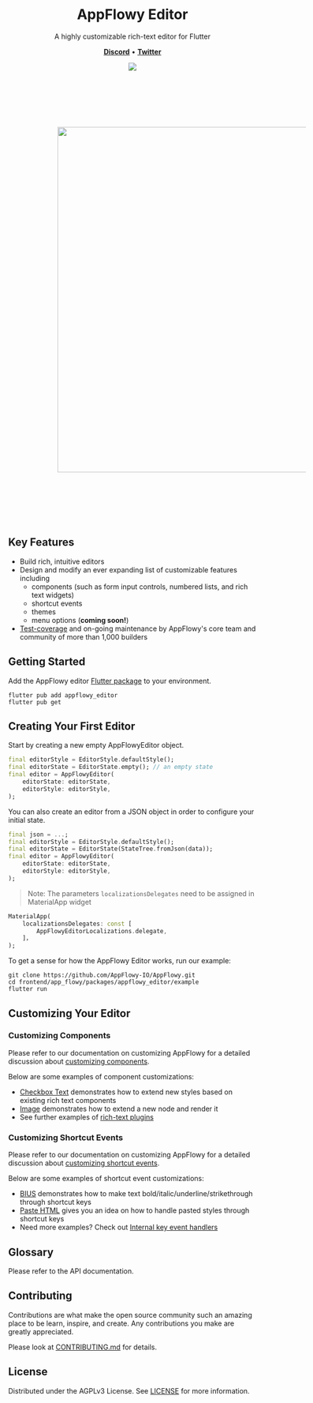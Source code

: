 <!-- 
This README describes the package. If you publish this package to pub.dev,
this README's contents appear on the landing page for your package.

For information about how to write a good package README, see the guide for
[writing package pages](https://dart.dev/guides/libraries/writing-package-pages). 

For general information about developing packages, see the Dart guide for
[creating packages](https://dart.dev/guides/libraries/create-library-packages)
and the Flutter guide for
[developing packages and plugins](https://flutter.dev/developing-packages). 
-->

<h1 align="center"><b>AppFlowy Editor</b></h1>

<p align="center">A highly customizable rich-text editor for Flutter</p>

<p align="center">
    <a href="https://discord.gg/ZCCYN4Anzq"><b>Discord</b></a> •
    <a href="https://twitter.com/appflowy"><b>Twitter</b></a>
</p>

<p align="center">
    <a href="https://codecov.io/gh/AppFlowy-IO/AppFlowy" >
        <img src="https://codecov.io/gh/AppFlowy-IO/AppFlowy/branch/main/graph/badge.svg?token=YTFKUF70B6"/>
    </a>
</p>

<div align="center">
    <img src="https://github.com/AppFlowy-IO/AppFlowy/blob/main/frontend/app_flowy/packages/appflowy_editor/documentation/images/appflowy_editor_example.mp4?raw=true" width = "700" style = "padding: 100"/>
</div>

## Key Features

* Build rich, intuitive editors
* Design and modify an ever expanding list of customizable features including
  * components (such as form input controls, numbered lists, and rich text widgets)
  * shortcut events
  * themes
  * menu options (**coming soon!**)
* [Test-coverage](https://github.com/AppFlowy-IO/AppFlowy/blob/main/frontend/app_flowy/packages/appflowy_editor/documentation/testing.md) and on-going maintenance by AppFlowy's core team and community of more than 1,000 builders

## Getting Started

Add the AppFlowy editor [Flutter package](https://docs.flutter.dev/development/packages-and-plugins/using-packages) to your environment.

```shell
flutter pub add appflowy_editor
flutter pub get
```

## Creating Your First Editor

Start by creating a new empty AppFlowyEditor object. 

```dart
final editorStyle = EditorStyle.defaultStyle();
final editorState = EditorState.empty(); // an empty state
final editor = AppFlowyEditor(
    editorState: editorState,
    editorStyle: editorStyle,
);
```

You can also create an editor from a JSON object in order to configure your initial state.

```dart
final json = ...;
final editorStyle = EditorStyle.defaultStyle();
final editorState = EditorState(StateTree.fromJson(data));
final editor = AppFlowyEditor(
    editorState: editorState,
    editorStyle: editorStyle,
);
```

> Note: The parameters `localizationsDelegates` need to be assigned in MaterialApp widget
```dart
MaterialApp(
    localizationsDelegates: const [
        AppFlowyEditorLocalizations.delegate,
    ]，
);
```

To get a sense for how the AppFlowy Editor works, run our example:

```shell
git clone https://github.com/AppFlowy-IO/AppFlowy.git
cd frontend/app_flowy/packages/appflowy_editor/example
flutter run
```

## Customizing Your Editor

### Customizing Components

Please refer to our documentation on customizing AppFlowy for a detailed discussion about [customizing components](https://github.com/AppFlowy-IO/AppFlowy/blob/main/frontend/app_flowy/packages/appflowy_editor/documentation/customizing.md#customize-a-component).

Below are some examples of component customizations:

 * [Checkbox Text](https://github.com/AppFlowy-IO/AppFlowy/blob/main/frontend/app_flowy/packages/appflowy_editor/lib/src/render/rich_text/checkbox_text.dart) demonstrates how to extend new styles based on existing rich text components
 * [Image](https://github.com/AppFlowy-IO/AppFlowy/blob/main/frontend/app_flowy/packages/appflowy_editor/example/lib/plugin/network_image_node_widget.dart) demonstrates how to extend a new node and render it
 * See further examples of [rich-text plugins](https://github.com/AppFlowy-IO/AppFlowy/blob/main/frontend/app_flowy/packages/appflowy_editor/lib/src/render/rich_text)
    
### Customizing Shortcut Events

Please refer to our documentation on customizing AppFlowy for a detailed discussion about [customizing shortcut events](https://github.com/AppFlowy-IO/AppFlowy/blob/main/frontend/app_flowy/packages/appflowy_editor/documentation/customizing.md#customize-a-shortcut-event).

Below are some examples of shortcut event customizations:

 * [BIUS](https://github.com/AppFlowy-IO/AppFlowy/blob/main/frontend/app_flowy/packages/appflowy_editor/lib/src/service/internal_key_event_handlers/format_style_handler.dart) demonstrates how to make text bold/italic/underline/strikethrough through shortcut keys
 * [Paste HTML](https://github.com/AppFlowy-IO/AppFlowy/blob/main/frontend/app_flowy/packages/appflowy_editor/lib/src/service/internal_key_event_handlers/copy_paste_handler.dart) gives you an idea on how to handle pasted styles through shortcut keys
 * Need more examples? Check out [Internal key event handlers](https://github.com/AppFlowy-IO/AppFlowy/blob/main/frontend/app_flowy/packages/appflowy_editor/lib/src/service/internal_key_event_handlers)

## Glossary
Please refer to the API documentation.

## Contributing
Contributions are what make the open source community such an amazing place to be learn, inspire, and create. Any contributions you make are greatly appreciated. 

Please look at [CONTRIBUTING.md](https://appflowy.gitbook.io/docs/essential-documentation/contribute-to-appflowy/contributing-to-appflowy) for details.

## License
Distributed under the AGPLv3 License. See [LICENSE](https://github.com/AppFlowy-IO/AppFlowy-Docs/blob/main/LICENSE) for more information.
